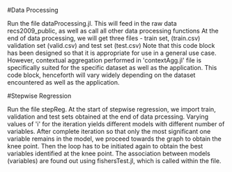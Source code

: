 #Data Processing

Run the file dataProcessing.jl. This will feed in the raw data recs2009_public, as well as call all other data processing functions
At the end of data processing, we will get three files - train set, (train.csv) validation set (valid.csv) and test set (test.csv)
Note that this code block has been designed so that it is appropriate for use in a general use case. However, contextual aggregation performed in 'contextAgg.jl' file is specifically suited for the specific dataset as well as the application. This code block, henceforth will vary widely depending on the dataset encountered as well as the application.

#Stepwise Regression

Run the file stepReg.
At the start of stepwise regression, we import train, validation and test sets obtained at the end of data prcessing.
Varying values of 'i' for the iteration yields different models with different number of variables.
After complete iteration so that only the most significant one variable remains in the model, we proceed towards the graph to obtain the knee point. Then the loop has to be initiated again to obtain the best variables identified at the knee point.
The association between models (variables) are found out using fishersTest.jl, which is called within the file.
